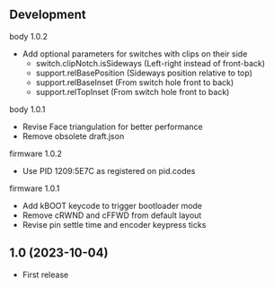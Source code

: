 Development
-----------

body 1.0.2
- Add optional parameters for switches with clips on their side
  * switch.clipNotch.isSideways  (Left-right instead of front-back)
  * support.relBasePosition      (Sideways position relative to top)
  * support.relBaseInset         (From switch hole front to back)
  * support.relTopInset          (From switch hole front to back)

body 1.0.1
- Revise Face triangulation for better performance
- Remove obsolete draft.json

firmware 1.0.2
- Use PID 1209:5E7C as registered on pid.codes

firmware 1.0.1
- Add kBOOT keycode to trigger bootloader mode
- Remove cRWND and cFFWD from default layout
- Revise pin settle time and encoder keypress ticks


1.0 (2023-10-04)
----------------

- First release
